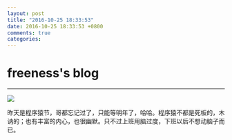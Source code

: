 ```yaml
---
layout: post
title: "2016-10-25 18:33:53"
date: 2016-10-25 18:33:53 +0800
comments: true
categories: 
---
```


# freeness's blog

----------

![](http://okqmqrbgo.bkt.clouddn.com/201610251833531.jpg)

>
昨天是程序猿节，哥都忘记过了，只能等明年了，哈哈。程序猿不都是死板的，木讷的；也有丰富的内心，也很幽默。只不过上班用脑过度，下班以后不想动脑子而已。